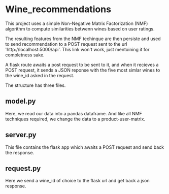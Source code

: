 # Wine_recommendations

This project uses a simple Non-Negative Matrix Factorization (NMF) algorithm to compute similarities betwenn wines based on user ratings.

The resulting features from the NMF techinque are then persiste and used to send recommendation to a POST request sent to the
url 'http://localhost:5000/api'. This link won't work, just mentoining it for completness sake.

A flask route awaits a post request to be sent to it, and when it recieves a POST request, it sends a JSON reponse with the 
five most simlar wines to the wine_id asked in the request. 

The structure has three files. 

## model.py

Here, we read our data into a pandas dataframe. And like all NMF techniques required, we change the data to a product-user-matrix.

## server.py

This file contains the flask app which awaits a POST request and send back the response. 

## request.py

Here we send a wine_id of choice to the flask url and get back a json response. 


